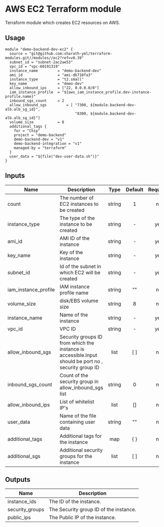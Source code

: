 # AWS EC2 Terraform module

Terraform module which creates EC2 resources on AWS.

## Usage

```hcl
module "demo-backend-dev-ec2" {
  source = "git@github.com:sharath-yml/terraform-modules.git//modules//ec2?ref=v0.39"
  subnet_id = "subnet-2ac2ae53"
  vpc_id = "vpc-60191319"
  instance_name         = "demo-backend-dev"
  ami_id                = "ami-db710fa3"
  instance_type         = "t2.small"
  key_name              = "demo-dev"
  allow_inbound_ips     = ["22, 0.0.0.0/0"]
  iam_instance_profile  = "${aws_iam_instance_profile.dev-instance-profile.name}"
  inbound_sgs_count     = 2
  allow_inbound_sgs         = [ "7300, ${module.backend-dev-alb.alb_sg_id}",
                                "8300, ${module.backend-dev-alb.alb_sg_id}"]
  volume_size           = 8
  additional_tags {
    for = "Chip"
    project = "demo-backend"
    demo-backend-dev = "v1"
    demo-backend-integration = "v1"
    managed-by = "terraform"
  }
  user_data = "${file("dev-user-data.sh")}"
}
```
<!-- BEGINNING OF PRE-COMMIT-TERRAFORM DOCS HOOK -->
## Inputs

| Name | Description | Type | Default | Required |
|------|-------------|:----:|:-----:|:-----:|
| count | The number of EC2 instances to be created | string | 1 | no |
| instance_type | The type of the instance to be created | string | - | yes |
| ami_id | AMI ID of the instance | string | - | yes |
| key_name | Key of the instance | string | - | yes |
| subnet_id |  Id of the subnet in which EC2 will be created | string | - | yes |
| iam_instance_profile |  IAM instance profile name | string | "" | no |
| volume_size | disk/EBS volume size | string | 8 | no |
| instance_name | Name of the instance  | string | - | yes |
| vpc_id | VPC ID | string | - | yes |
| allow_inbound_sgs | Security groups ID from which the instance is accessible.Input should be port no , security group ID | list | [ ] | no |
| inbound_sgs_count | Count of the security group in allow_inbound_sgs list | string | 0 | no |
| allow_inbound_ips | List of whitelist IP's | list | [] | no |
| user_data | Name of the file containing user data | string | "" | no |
| additional_tags | Additional tags for the instance | map | { } | no |
| additional_sgs | Additional security groups for the instance | list | [ ] | no |

<!-- END OF PRE-COMMIT-TERRAFORM DOCS HOOK -->

## Outputs

| Name | Description |
|------|-------------|
| instance_ids | The ID of the instance. |
| security_groups | The Security group ID of the instance. |
| public_ips | The Public IP of the instance. |

